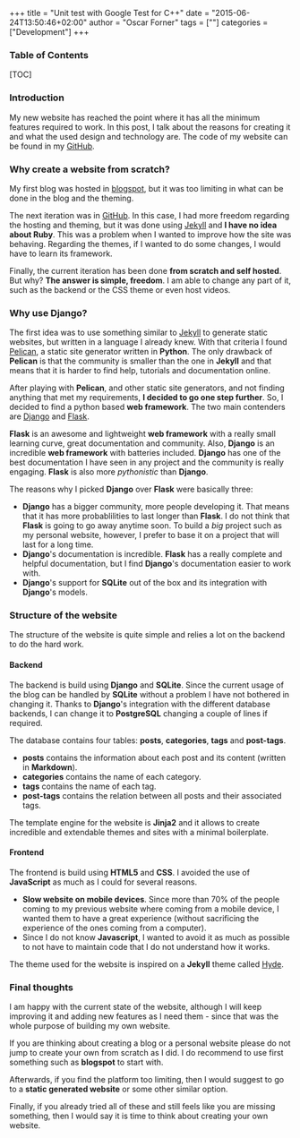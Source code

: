 +++
title = "Unit test with Google Test for C++"
date = "2015-06-24T13:50:46+02:00"
author = "Oscar Forner"
tags = [""]
categories = ["Development"]
+++

### Table of Contents
[TOC]

### Introduction
My new website has reached the point where it has all the minimum features required to work. In this post, I talk about the reasons for creating it and what the used design and technology are. The code of my website can be found in my [GitHub](https://github.com/maitesin/website).

### Why create a website from scratch?

My first blog was hosted in [blogspot](http://maitesin.blogspot.co.uk), but it was too limiting in what can be done in the blog and the theming.

The next iteration was in [GitHub](http://maitesin.github.io/). In this case, I had more freedom regarding the hosting and theming, but it was done using [Jekyll](https://jekyllrb.com/) and **I have no idea about Ruby**. This was a problem when I wanted to improve how the site was behaving. Regarding the themes, if I wanted to do some changes, I would have to learn its framework.

Finally, the current iteration has been done **from scratch and self hosted**. But why? **The answer is simple, freedom**. I am able to change any part of it, such as the backend or the CSS theme or even host videos.

### Why use Django?

The first idea was to use something similar to [Jekyll](https://jekyllrb.com/) to generate static websites, but written in a language I already knew. With that criteria I found [Pelican](https://blog.getpelican.com/), a static site generator written in **Python**. The only drawback of **Pelican** is that the community is smaller than the one in **Jekyll** and that means that it is harder to find help, tutorials and documentation online.

After playing with **Pelican**, and other static site generators, and not finding anything that  met my requirements, **I decided to go one step further**. So, I decided to find a python based **web framework**. The two main contenders are [Django](https://www.djangoproject.com/) and [Flask](http://flask.pocoo.org/).

**Flask** is an awesome and lightweight **web framework** with a really small learning curve, great documentation and community. Also, **Django** is an incredible **web framework** with batteries included. **Django** has one of the best documentation I have seen in any project and the community is really engaging. **Flask** is also more *pythonistic* than **Django**.

The reasons why I picked **Django** over **Flask** were basically three:

 * **Django** has a bigger community, more people developing it. That means that it has more probablilities to last longer than **Flask**. I do not think that **Flask** is going to go away anytime soon. To build a *big* project such as my personal website, however, I prefer to base it on a project that will last for a long time.
 * **Django**'s documentation is incredible. **Flask** has a really complete and helpful documentation, but I find **Django**'s documentation easier to work with.
 * **Django**'s support for **SQLite** out of the box and its integration with **Django**'s models.

### Structure of the website

The structure of the website is quite simple and relies a lot on the backend to do the hard work.

#### Backend

The backend is build using **Django** and **SQLite**. Since the current usage of the blog can be handled by **SQLite** without a problem I have not bothered in changing it. Thanks to **Django**'s integration with the different database backends, I can change it to **PostgreSQL** changing a couple of lines if required.

The database contains four tables: **posts**, **categories**, **tags** and **post-tags**.

 * **posts** contains the information about each post and its content (written in **Markdown**).
 * **categories** contains the name of each category.
 * **tags** contains the name of each tag.
 * **post-tags** contains the relation between all posts and their associated tags.

The template engine for the website is **Jinja2** and it allows to create incredible and extendable themes and sites with a minimal boilerplate.

#### Frontend

The frontend is build using **HTML5** and **CSS**. I avoided the use of **JavaScript** as much as I could for several reasons.

 * **Slow website on mobile devices**. Since more than 70% of the people coming to my previous website where coming from a mobile device, I wanted them to have a great experience (without sacrificing the experience of the ones coming from a computer).
 * Since I do not know **Javascript**, I wanted to avoid it as much as possible to not have to maintain code that I do not understand how it works.

The theme used for the website is inspired on a **Jekyll** theme called [Hyde](http://hyde.getpoole.com/).

### Final thoughts

I am happy with the current state of the website, although I will keep improving it and adding new features as I need them - since that was the whole purpose of building my own website.

If you are thinking about creating a blog or a personal website please do not jump to create your own from scratch as I did. I do recommend to use first something such as **blogspot** to start with.

Afterwards, if you find the platform too limiting, then I would suggest to go to a **static generated website** or some other similar option.

Finally, if you already tried all of these and still feels like you are missing something, then I would say it is time to think about creating your own website.
